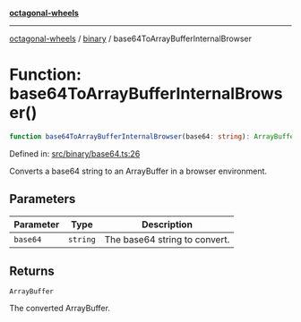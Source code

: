 [**octagonal-wheels**](../../README.md)

***

[octagonal-wheels](../../modules.md) / [binary](../README.md) / base64ToArrayBufferInternalBrowser

# Function: base64ToArrayBufferInternalBrowser()

```ts
function base64ToArrayBufferInternalBrowser(base64: string): ArrayBuffer;
```

Defined in: [src/binary/base64.ts:26](https://github.com/vrtmrz/octagonal-wheels/blob/main/src/binary/base64.ts#L26)

Converts a base64 string to an ArrayBuffer in a browser environment.

## Parameters

| Parameter | Type | Description |
| ------ | ------ | ------ |
| `base64` | `string` | The base64 string to convert. |

## Returns

`ArrayBuffer`

The converted ArrayBuffer.
